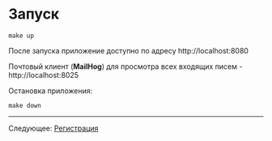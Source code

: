 # Запуск

```
make up
```

После запуска приложение доступно по адресу http://localhost:8080

Почтовый клиент (**MailHog**) для просмотра всех входящих писем - http://localhost:8025

Остановка приложения:

```
make down
```

---

Следующее: [Регистрация](../registration/README.md)
